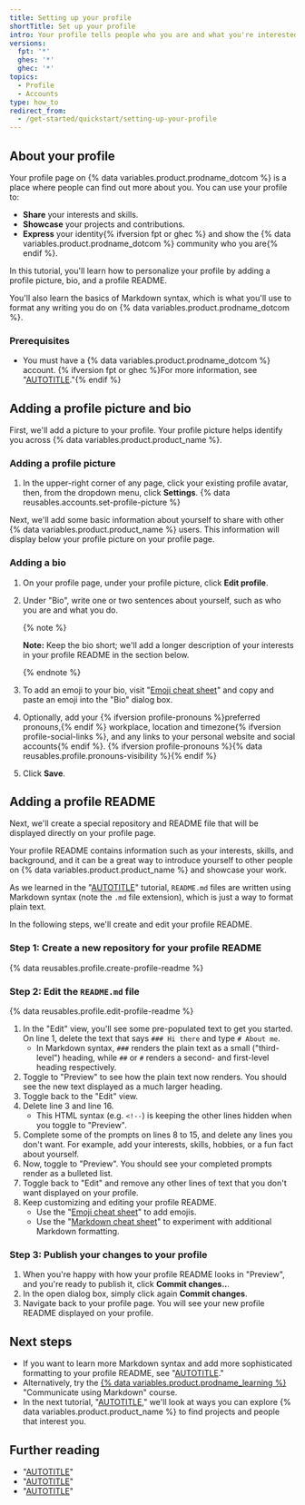 ```yaml
---
title: Setting up your profile
shortTitle: Set up your profile
intro: Your profile tells people who you are and what you're interested in.
versions:
  fpt: '*'
  ghes: '*'
  ghec: '*'
topics:
  - Profile
  - Accounts
type: how_to
redirect_from:
  - /get-started/quickstart/setting-up-your-profile
---
```


## About your profile

Your profile page on {% data variables.product.prodname_dotcom %} is a place where people can find out more about you. You can use your profile to:

* **Share** your interests and skills.
* **Showcase** your projects and contributions.
* **Express** your identity{% ifversion fpt or ghec %} and show the {% data variables.product.prodname_dotcom %} community who you are{% endif %}.

In this tutorial, you'll learn how to personalize your profile by adding a profile picture, bio, and a profile README.

You'll also learn the basics of Markdown syntax, which is what you'll use to format any writing you do on {% data variables.product.prodname_dotcom %}.

### Prerequisites

* You must have a {% data variables.product.prodname_dotcom %} account. {% ifversion fpt or ghec %}For more information, see "[AUTOTITLE](/get-started/start-your-journey/creating-an-account-on-github)."{% endif %}

## Adding a profile picture and bio

First, we'll add a picture to your profile. Your profile picture helps identify you across {% data variables.product.product_name %}.

### Adding a profile picture

1. In the upper-right corner of any page, click your existing profile avatar, then, from the dropdown menu, click **Settings**.
{% data reusables.accounts.set-profile-picture %}

Next, we'll add some basic information about yourself to share with other {% data variables.product.product_name %} users. This information will display below your profile picture on your profile page.

### Adding a bio

1. On your profile page, under your profile picture, click **Edit profile**.
1. Under "Bio", write one or two sentences about yourself, such as who you are and what you do.

   {% note %}

   **Note:** Keep the bio short; we'll add a longer description of your interests in your profile README in the section below.

   {% endnote %}
1. To add an emoji to your bio, visit "[Emoji cheat sheet](https://www.webfx.com/tools/emoji-cheat-sheet/)" and copy and paste an emoji into the "Bio" dialog box.
1. Optionally, add your {% ifversion profile-pronouns %}preferred pronouns,{% endif %} workplace, location and timezone{% ifversion profile-social-links %}, and any links to your personal website and social accounts{% endif %}. {% ifversion profile-pronouns %}{% data reusables.profile.pronouns-visibility %}{% endif %}
1. Click **Save**.

## Adding a profile README

Next, we'll create a special repository and README file that will be displayed directly on your profile page.

Your profile README contains information such as your interests, skills, and background, and it can be a great way to introduce yourself to other people on {% data variables.product.product_name %} and showcase your work.

As we learned in the "[AUTOTITLE](/get-started/start-your-journey/hello-world)" tutorial, `README.md` files are written using Markdown syntax (note the `.md` file extension), which is just a way to format plain text.

In the following steps, we'll create and edit your profile README.

### Step 1: Create a new repository for your profile README

{% data reusables.profile.create-profile-readme %}

### Step 2: Edit the `README.md` file

{% data reusables.profile.edit-profile-readme %}
1. In the "Edit" view, you'll see some pre-populated text to get you started. On line 1, delete the text that says `### Hi there` and type `# About me`.
   * In Markdown syntax, `###` renders the plain text as a small ("third-level") heading, while `##` or `#` renders a second- and first-level heading respectively.
1. Toggle to "Preview" to see how the plain text now renders. You should see the new text displayed as a much larger heading.
1. Toggle back to the "Edit" view.
1. Delete line 3 and line 16.
   * This HTML syntax (e.g. ` <!-- `) is keeping the other lines hidden when you toggle to "Preview".
1. Complete some of the prompts on lines 8 to 15, and delete any lines you don't want. For example, add your interests, skills, hobbies, or a fun fact about yourself.
1. Now, toggle to "Preview". You should see your completed prompts render as a bulleted list.
1. Toggle back to "Edit" and remove any other lines of text that you don't want displayed on your profile.
1. Keep customizing and editing your profile README.
   * Use the "[Emoji cheat sheet](https://www.webfx.com/tools/emoji-cheat-sheet/)" to add emojis.
   * Use the "[Markdown cheat sheet](https://www.markdownguide.org/cheat-sheet/)" to experiment with additional Markdown formatting.

### Step 3: Publish your changes to your profile

1. When you're happy with how your profile README looks in "Preview", and you're ready to publish it, click **Commit changes..**.
1. In the open dialog box, simply click again **Commit changes**.
1. Navigate back to your profile page. You will see your new profile README displayed on your profile.

## Next steps

* If you want to learn more Markdown syntax and add more sophisticated formatting to your profile README, see "[AUTOTITLE](/get-started/writing-on-github/getting-started-with-writing-and-formatting-on-github/quickstart-for-writing-on-github)."
* Alternatively, try the [{% data variables.product.prodname_learning %}](https://skills.github.com/) "Communicate using Markdown" course.
* In the next tutorial, "[AUTOTITLE](/get-started/start-your-journey/finding-inspiration-on-github)," we'll look at ways you can explore {% data variables.product.product_name %} to find projects and people that interest you.

## Further reading

* "[AUTOTITLE](/account-and-profile/setting-up-and-managing-your-github-profile/customizing-your-profile/about-your-profile)"
* "[AUTOTITLE](/account-and-profile/setting-up-and-managing-your-github-profile/customizing-your-profile/personalizing-your-profile)"
* "[AUTOTITLE](/get-started/writing-on-github/getting-started-with-writing-and-formatting-on-github/basic-writing-and-formatting-syntax)"
